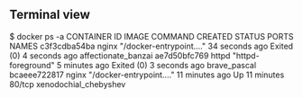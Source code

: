## Terminal view

$ docker ps -a
CONTAINER ID   IMAGE     COMMAND                  CREATED          STATUS                     PORTS     NAMES
c3f3cdba54ba   nginx     "/docker-entrypoint.…"   34 seconds ago   Exited (0) 4 seconds ago             affectionate_banzai
ae7d50bfc769   httpd     "httpd-foreground"       5 minutes ago    Exited (0) 3 seconds ago             brave_pascal
bcaeee722817   nginx     "/docker-entrypoint.…"   11 minutes ago   Up 11 minutes              80/tcp    xenodochial_chebyshev


